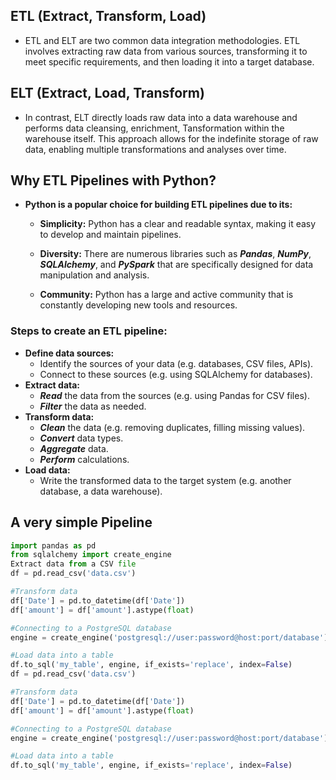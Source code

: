 
## ETL (Extract, Transform, Load)
- ETL and ELT are two common data integration methodologies. 
  ETL involves extracting raw data from various sources, transforming it to meet specific requirements,
  and then loading it into a target database.
## ELT (Extract, Load, Transform)
- In contrast, ELT directly loads raw data into a data warehouse and performs data cleansing, enrichment, Tansformation
  within the warehouse itself.
  This approach allows for the indefinite storage of raw data, enabling multiple transformations and analyses over time.
## Why ETL Pipelines with Python?
- **Python is a popular choice for building ETL pipelines due to its:**

    - **Simplicity:** Python has a clear and readable syntax, making it easy to develop and maintain pipelines.

    - **Diversity:** There are numerous libraries such as ***Pandas***, ***NumPy***, ***SQLAlchemy***, and ***PySpark*** that are specifically 
      designed for data manipulation and analysis.

    - **Community:** Python has a large and active community that is constantly developing new tools and resources.        

### Steps to create an ETL pipeline:
- **Define data sources:**
    - Identify the sources of your data (e.g. databases, CSV files, APIs).
    - Connect to these sources (e.g. using SQLAlchemy for databases).
- **Extract data:**
    - ***Read*** the data from the sources (e.g. using Pandas for CSV files).
    - ***Filter*** the data as needed.
- **Transform data:**
    - ***Clean*** the data (e.g. removing duplicates, filling missing values).
    - ***Convert*** data types.
    - ***Aggregate*** data.
    - ***Perform*** calculations.
- **Load data:**
    - Write the transformed data to the target system (e.g. another database, a data warehouse).

## A very simple Pipeline
```python
import pandas as pd
from sqlalchemy import create_engine
Extract data from a CSV file
df = pd.read_csv('data.csv')

#Transform data
df['Date'] = pd.to_datetime(df['Date'])
df['amount'] = df['amount'].astype(float)

#Connecting to a PostgreSQL database
engine = create_engine('postgresql://user:password@host:port/database')

#Load data into a table
df.to_sql('my_table', engine, if_exists='replace', index=False)
df = pd.read_csv('data.csv')

#Transform data
df['Date'] = pd.to_datetime(df['Date'])
df['amount'] = df['amount'].astype(float)

#Connecting to a PostgreSQL database
engine = create_engine('postgresql://user:password@host:port/database')

#Load data into a table
df.to_sql('my_table', engine, if_exists='replace', index=False)

```







